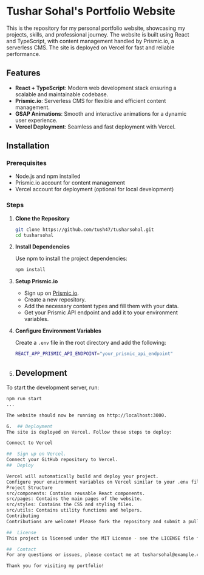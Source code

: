 # Tushar Sohal's Portfolio Website

This is the repository for my personal portfolio website, showcasing my projects, skills, and professional journey. The website is built using React and TypeScript, with content management handled by Prismic.io, a serverless CMS. The site is deployed on Vercel for fast and reliable performance.

## Features

- **React + TypeScript**: Modern web development stack ensuring a scalable and maintainable codebase.
- **Prismic.io**: Serverless CMS for flexible and efficient content management.
- **GSAP Animations**: Smooth and interactive animations for a dynamic user experience.
- **Vercel Deployment**: Seamless and fast deployment with Vercel.

## Installation

### Prerequisites

- Node.js and npm installed
- Prismic.io account for content management
- Vercel account for deployment (optional for local development)

### Steps

1. **Clone the Repository**

    ```sh
    git clone https://github.com/tush47/tusharsohal.git
    cd tusharsohal
    ```

2. **Install Dependencies**

    Use npm to install the project dependencies:

    ```sh
    npm install
    ```

3. **Setup Prismic.io**

    - Sign up on [Prismic.io](https://prismic.io/).
    - Create a new repository.
    - Add the necessary content types and fill them with your data.
    - Get your Prismic API endpoint and add it to your environment variables.

4. **Configure Environment Variables**

    Create a `.env` file in the root directory and add the following:

    ```sh
    REACT_APP_PRISMIC_API_ENDPOINT="your_prismic_api_endpoint"
    ```

5.  ## Development
  
  To start the development server, run:
  
  ```sh
  npm run start
  ...

  The website should now be running on http://localhost:3000.
  
6.  ## Deployment
  The site is deployed on Vercel. Follow these steps to deploy:
  
  Connect to Vercel
  
##  Sign up on Vercel.
  Connect your GitHub repository to Vercel.
##  Deploy
  
  Vercel will automatically build and deploy your project.
  Configure your environment variables on Vercel similar to your .env file.
  Project Structure
  src/components: Contains reusable React components.
  src/pages: Contains the main pages of the website.
  src/styles: Contains the CSS and styling files.
  src/utils: Contains utility functions and helpers.
  Contributing
  Contributions are welcome! Please fork the repository and submit a pull request for review.

##  License
  This project is licensed under the MIT License - see the LICENSE file for details.
  
##  Contact
  For any questions or issues, please contact me at tusharsohal@example.com.
  
  Thank you for visiting my portfolio!
